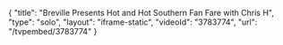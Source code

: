 {
    "title": "Breville Presents Hot and Hot Southern Fan Fare with Chris H",
    "type": "solo",
    "layout": "iframe-static",
    "videoId": "3783774",
    "url": "\/tvpembed\/3783774"
}